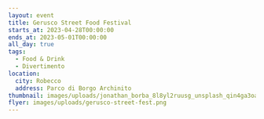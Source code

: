 ```yaml
---
layout: event
title: Gerusco Street Food Festival
starts_at: 2023-04-28T00:00:00
ends_at: 2023-05-01T00:00:00
all_day: true
tags:
  - Food & Drink
  - Divertimento
location:
  city: Robecco
  address: Parco di Borgo Archinito
thumbnail: images/uploads/jonathan_borba_8l8yl2ruusg_unsplash_qin4ga3oal.jpg
flyer: images/uploads/gerusco-street-fest.png
---
```

